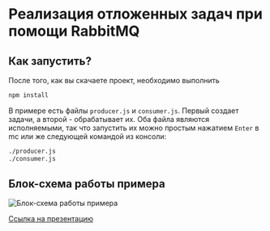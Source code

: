 # Реализация отложенных задач при помощи RabbitMQ #

## Как запустить? ##

После того, как вы скачаете проект, необходимо выполнить

```bash
npm install
```

В примере есть файлы `producer.js` и `consumer.js`. Первый создает задачи, а второй - обрабатывает их.
Оба файла являются исполняемыми, так что запустить их можно простым нажатием `Enter` в mc или же следующей командой из консоли:

```bash
./producer.js
./consumer.js
```

## Блок-схема работы примера ##

![Блок-схема работы примера](scheme.png)

[Ссылка на презентацию](https://docs.google.com/a/ria.com/presentation/d/1C50RGwFk4V7emb8H8QgyqRS7PkRirBb_qN-EgDOMkHQ/edit?usp=sharing)